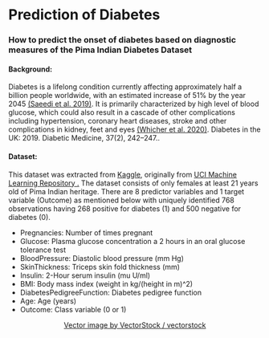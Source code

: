 # Prediction of Diabetes 

### How to predict the onset of diabetes based on diagnostic measures of the Pima Indian Diabetes Dataset

#### Background:
Diabetes is a lifelong condition currently affecting approximately half a billion people worldwide, with an estimated increase of 51% by the year 2045 [(Saeedi et al. 2019)](https://pubmed.ncbi.nlm.nih.gov/31518657/). It is primarily characterized by high level of blood glucose, which could also result in a cascade of other complications including hypertension, coronary heart diseases, stroke and other complications in kidney, feet and eyes [(Whicher et al. 2020)](https://onlinelibrary.wiley.com/doi/abs/10.1111/dme.14225). Diabetes in the UK: 2019. Diabetic Medicine, 37(2), 242–247..

#### Dataset:
This dataset was extracted from [Kaggle](https://www.kaggle.com/uciml/pima-indians-diabetes-database), originally from [UCI Machine Learning Repository .](http://archive.ics.uci.edu/ml)
The dataset consists of only females at least 21 years old of Pima Indian heritage.
There are 8 predictor variables and 1 target variable (Outcome) as mentioned below with uniquely identified 768 observations having 268 positive for diabetes (1) and 500 negative for diabetes (0).

- Pregnancies: Number of times pregnant
- Glucose: Plasma glucose concentration a 2 hours in an oral glucose tolerance test
- BloodPressure: Diastolic blood pressure (mm Hg)
- SkinThickness: Triceps skin fold thickness (mm)
- Insulin: 2-Hour serum insulin (mu U/ml)
- BMI: Body mass index (weight in kg/(height in m)^2)
- DiabetesPedigreeFunction: Diabetes pedigree function
- Age: Age (years)
- Outcome: Class variable (0 or 1)

<p align="center">
<a href="https://www.vectorstock.com/royalty-free-vector/black-icon-on-white-background-doctor-with-syringe-vector-16356535">Vector image by VectorStock / vectorstock</a>
</p>
